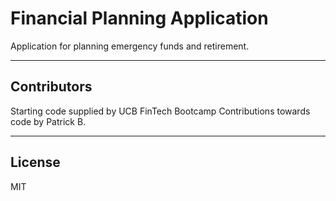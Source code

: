 # Financial Planning Application

Application for planning emergency funds and retirement.

---

## Contributors

Starting code supplied by UCB FinTech Bootcamp
Contributions towards code by Patrick B.

---

## License

MIT
